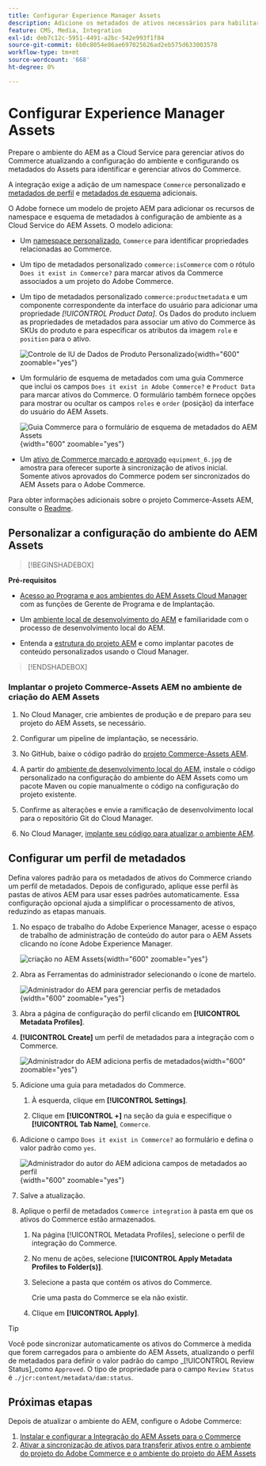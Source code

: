 ```yaml
---
title: Configurar Experience Manager Assets
description: Adicione os metadados de ativos necessários para habilitar a Integração do AEM Assets para o Commerce a fim de sincronizar ativos entre projetos do Adobe Commerce e do Experience Manager Assets.
feature: CMS, Media, Integration
exl-id: deb7c12c-5951-4491-a2bc-542e993f1f84
source-git-commit: 6b0c8054e86ae697025626ad2eb575d633003578
workflow-type: tm+mt
source-wordcount: '668'
ht-degree: 0%

---
```


# Configurar Experience Manager Assets

Prepare o ambiente do AEM as a Cloud Service para gerenciar ativos do Commerce atualizando a configuração do ambiente e configurando os metadados do Assets para identificar e gerenciar ativos do Commerce.

A integração exige a adição de um namespace `Commerce` personalizado e [metadados de perfil](https://experienceleague.adobe.com/en/docs/experience-manager-cloud-service/content/assets/manage/metadata-profiles) e [metadados de esquema](https://experienceleague.adobe.com/en/docs/experience-manager-cloud-service/content/assets/manage/metadata-schemas) adicionais.

O Adobe fornece um modelo de projeto AEM para adicionar os recursos de namespace e esquema de metadados à configuração de ambiente as a Cloud Service do AEM Assets. O modelo adiciona:

- Um [namespace personalizado](https://github.com/ankumalh/assets-commerce/blob/main/ui.config/jcr_root/apps/commerce/config/org.apache.sling.jcr.repoinit.RepositoryInitializer~commerce-namespaces.cfg.json), `Commerce` para identificar propriedades relacionadas ao Commerce.

- Um tipo de metadados personalizado `commerce:isCommerce` com o rótulo `Does it exist in Commerce?` para marcar ativos da Commerce associados a um projeto do Adobe Commerce.

- Um tipo de metadados personalizado `commerce:productmetadata` e um componente correspondente da interface do usuário para adicionar uma propriedade *[!UICONTROL Product Data]*. Os Dados do produto incluem as propriedades de metadados para associar um ativo do Commerce às SKUs do produto e para especificar os atributos da imagem `role` e `position` para o ativo.

  ![Controle de IU de Dados de Produto Personalizado](./assets/aem-commerce-sku-metadata-fields-from-template.png){width="600" zoomable="yes"}

- Um formulário de esquema de metadados com uma guia Commerce que inclui os campos `Does it exist in Adobe Commerce?` e `Product Data` para marcar ativos do Commerce. O formulário também fornece opções para mostrar ou ocultar os campos `roles` e `order` (posição) da interface do usuário do AEM Assets.

  ![Guia Commerce para o formulário de esquema de metadados do AEM Assets](./assets/assets-configure-metadata-schema-form-editor.png){width="600" zoomable="yes"}

- Um [ativo de Commerce marcado e aprovado](https://github.com/ankumalh/assets-commerce/blob/main/ui.content/src/main/content/jcr_root/content/dam/wknd/en/activities/hiking/equipment_6.jpg/.content.xml) `equipment_6.jpg` de amostra para oferecer suporte à sincronização de ativos inicial. Somente ativos aprovados do Commerce podem ser sincronizados do AEM Assets para o Adobe Commerce.

Para obter informações adicionais sobre o projeto Commerce-Assets AEM, consulte o [Readme](https://github.com/ankumalh/assets-commerce).

## Personalizar a configuração do ambiente do AEM Assets

>[!BEGINSHADEBOX]

**Pré-requisitos**

- [Acesso ao Programa e aos ambientes do AEM Assets Cloud Manager](https://experienceleague.adobe.com/en/docs/experience-manager-cloud-service/content/onboarding/journey/cloud-manager#access-sysadmin-bo) com as funções de Gerente de Programa e de Implantação.

- Um [ambiente local de desenvolvimento do AEM](https://experienceleague.adobe.com/en/docs/experience-manager-learn/cloud-service/local-development-environment-set-up/overview) e familiaridade com o processo de desenvolvimento local do AEM.

- Entenda a [estrutura do projeto AEM](https://experienceleague.adobe.com/pt-br/docs/experience-manager-cloud-service/content/implementing/developing/aem-project-content-package-structure) e como implantar pacotes de conteúdo personalizados usando o Cloud Manager.

>[!ENDSHADEBOX]

### Implantar o projeto Commerce-Assets AEM no ambiente de criação do AEM Assets

1. No Cloud Manager, crie ambientes de produção e de preparo para seu projeto do AEM Assets, se necessário.

1. Configurar um pipeline de implantação, se necessário.

1. No GitHub, baixe o código padrão do [projeto Commerce-Assets AEM](https://github.com/ankumalh/assets-commerce).

1. A partir do [ambiente de desenvolvimento local do AEM](https://experienceleague.adobe.com/en/docs/experience-manager-learn/cloud-service/local-development-environment-set-up/overview), instale o código personalizado na configuração do ambiente do AEM Assets como um pacote Maven ou copie manualmente o código na configuração do projeto existente.

1. Confirme as alterações e envie a ramificação de desenvolvimento local para o repositório Git do Cloud Manager.

1. No Cloud Manager, [implante seu código para atualizar o ambiente AEM](https://experienceleague.adobe.com/en/docs/experience-manager-cloud-service/content/implementing/using-cloud-manager/deploy-code#deploying-code-with-cloud-manager).

## Configurar um perfil de metadados

Defina valores padrão para os metadados de ativos do Commerce criando um perfil de metadados. Depois de configurado, aplique esse perfil às pastas de ativos AEM para usar esses padrões automaticamente. Essa configuração opcional ajuda a simplificar o processamento de ativos, reduzindo as etapas manuais.

1. No espaço de trabalho do Adobe Experience Manager, acesse o espaço de trabalho de administração de conteúdo do autor para o AEM Assets clicando no ícone Adobe Experience Manager.

   ![criação no AEM Assets](./assets/aem-assets-authoring.png){width="600" zoomable="yes"}

1. Abra as Ferramentas do administrador selecionando o ícone de martelo.

   ![Administrador do AEM para gerenciar perfis de metadados](./assets/aem-manage-metadata-profiles.png){width="600" zoomable="yes"}

1. Abra a página de configuração do perfil clicando em **[!UICONTROL Metadata Profiles]**.

1. **[!UICONTROL Create]** um perfil de metadados para a integração com o Commerce.

   ![Administrador do AEM adiciona perfis de metadados ](./assets/aem-create-metadata-profile.png){width="600" zoomable="yes"}

1. Adicione uma guia para metadados do Commerce.

   1. À esquerda, clique em **[!UICONTROL Settings]**.

   1. Clique em **[!UICONTROL +]** na seção da guia e especifique o **[!UICONTROL Tab Name]**, `Commerce`.

1. Adicione o campo `Does it exist in Commerce?` ao formulário e defina o valor padrão como `yes`.

   ![Administrador do autor do AEM adiciona campos de metadados ao perfil](./assets/aem-edit-metadata-profile-fields.png){width="600" zoomable="yes"}

1. Salve a atualização.

1. Aplique o perfil de metadados `Commerce integration` à pasta em que os ativos do Commerce estão armazenados.

   1. Na página [!UICONTROL  Metadata Profiles], selecione o perfil de integração do Commerce.

   1. No menu de ações, selecione **[!UICONTROL Apply Metadata Profiles to Folder(s)]**.

   1. Selecione a pasta que contém os ativos do Commerce.

      Crie uma pasta do Commerce se ela não existir.

   1. Clique em **[!UICONTROL Apply]**.

>[!TIP]
>
>Você pode sincronizar automaticamente os ativos do Commerce à medida que forem carregados para o ambiente do AEM Assets, atualizando o perfil de metadados para definir o valor padrão do campo _[!UICONTROL Review Status]_como `Approved`. O tipo de propriedade para o campo `Review Status` é `./jcr:content/metadata/dam:status`.


## Próximas etapas

Depois de atualizar o ambiente do AEM, configure o Adobe Commerce:

1. [Instalar e configurar a Integração do AEM Assets para o Commerce](aem-assets-configure-commerce.md)
2. [Ativar a sincronização de ativos para transferir ativos entre o ambiente do projeto do Adobe Commerce e o ambiente do projeto do AEM Assets](aem-assets-setup-synchronization.md)
